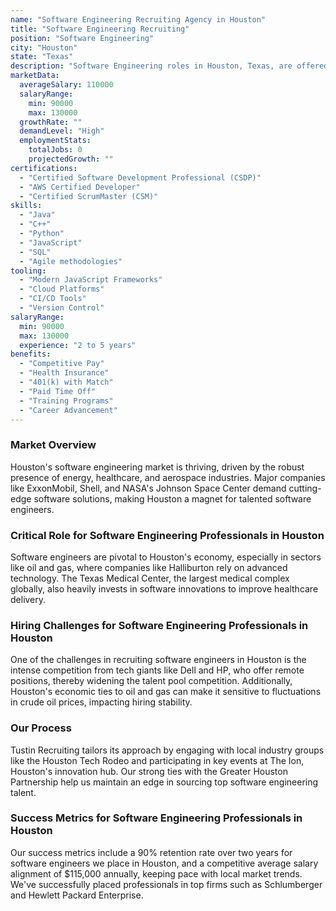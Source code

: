 ```yaml
---
name: "Software Engineering Recruiting Agency in Houston"
title: "Software Engineering Recruiting"
position: "Software Engineering"
city: "Houston"
state: "Texas"
description: "Software Engineering roles in Houston, Texas, are offered across multiple industries including energy, technology, and healthcare sectors, which are prominent in the region."
marketData:
  averageSalary: 110000
  salaryRange:
    min: 90000
    max: 130000
  growthRate: ""
  demandLevel: "High"
  employmentStats:
    totalJobs: 0
    projectedGrowth: ""
certifications:
  - "Certified Software Development Professional (CSDP)"
  - "AWS Certified Developer"
  - "Certified ScrumMaster (CSM)"
skills:
  - "Java"
  - "C++"
  - "Python"
  - "JavaScript"
  - "SQL"
  - "Agile methodologies"
tooling:
  - "Modern JavaScript Frameworks"
  - "Cloud Platforms"
  - "CI/CD Tools"
  - "Version Control"
salaryRange:
  min: 90000
  max: 130000
  experience: "2 to 5 years"
benefits:
  - "Competitive Pay"
  - "Health Insurance"
  - "401(k) with Match"
  - "Paid Time Off"
  - "Training Programs"
  - "Career Advancement"
---
```


### Market Overview
Houston's software engineering market is thriving, driven by the robust presence of energy, healthcare, and aerospace industries. Major companies like ExxonMobil, Shell, and NASA's Johnson Space Center demand cutting-edge software solutions, making Houston a magnet for talented software engineers.
### Critical Role for Software Engineering Professionals in Houston
Software engineers are pivotal to Houston's economy, especially in sectors like oil and gas, where companies like Halliburton rely on advanced technology. The Texas Medical Center, the largest medical complex globally, also heavily invests in software innovations to improve healthcare delivery.

### Hiring Challenges for Software Engineering Professionals in Houston
One of the challenges in recruiting software engineers in Houston is the intense competition from tech giants like Dell and HP, who offer remote positions, thereby widening the talent pool competition. Additionally, Houston's economic ties to oil and gas can make it sensitive to fluctuations in crude oil prices, impacting hiring stability.

### Our Process
Tustin Recruiting tailors its approach by engaging with local industry groups like the Houston Tech Rodeo and participating in key events at The Ion, Houston's innovation hub. Our strong ties with the Greater Houston Partnership help us maintain an edge in sourcing top software engineering talent.

### Success Metrics for Software Engineering Professionals in Houston
Our success metrics include a 90% retention rate over two years for software engineers we place in Houston, and a competitive average salary alignment of $115,000 annually, keeping pace with local market trends. We've successfully placed professionals in top firms such as Schlumberger and Hewlett Packard Enterprise.